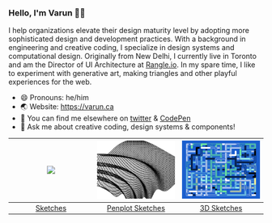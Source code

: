 ### Hello, I'm Varun 👋🏽

I help organizations elevate their design maturity level by adopting more sophisticated design and development practices. With a background in engineering and creative coding, I specialize in design systems and computational design. Originally from New Delhi, I currently live in Toronto and am the Director of UI Architecture at [Rangle.io](https://rangle.io). In my spare time, I like to experiment with generative art, making triangles and other playful experiences for the web.

- 😄 Pronouns: he/him
- 🌏 Website: https://varun.ca
- 🔗 You can find me elsewhere on [twitter](https://twitter.com/winkerVSbecks) & [CodePen](https://codepen.io/winkerVSbecks)
- 💬 Ask me about creative coding, design systems & components!

<table> 
<thead> 
  <tr> 
    <th style="width: 33.33%" align="center"><img src="3d-sketchbook.gif" style="max-width:100%;"></th> 
    <th style="width: 33.33%" align="center"><img src="penplot-sketchbook.png" style="max-width:100%;"></th> 
    <th style="width: 33.33%" align="center"><img src="sketchbook.gif" style="max-width:100%;"></th> 
    </tr> 
    </thead> 
  <tbody> 
    <tr> 
      <td style="width: 33.33%" align="center"><a href="https://github.com/winkerVSbecks/sketchbook">Sketches</a></td> 
      <td style="width: 33.33%" align="center"><a href="https://github.com/winkerVSbecks/penplot-sketches">Penplot Sketches</a></td> 
      <td style="width: 33.33%" align="center"><a href="https://github.com/winkerVSbecks/3d-sketches">3D Sketches</a></td> 
    </tr> 
  </tbody> 
</table>
